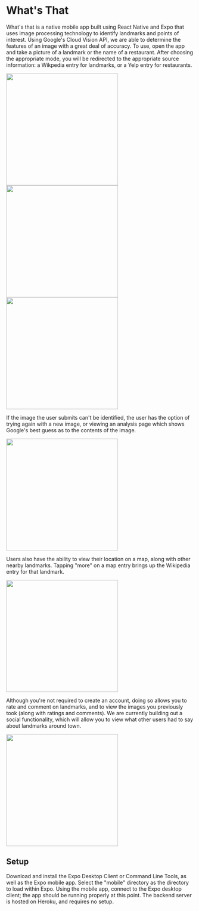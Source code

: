 # What's That

What's that is a native mobile app built using React Native and Expo that uses image processing technology to identify landmarks and points of interest. Using Google's Cloud Vision API, we are able to determine the features of an image with a great deal of accuracy. To use, open the app and take a picture of a landmark or the name of a restaurant. After choosing the appropriate mode, you will be redirected to the appropriate source information: a Wikpedia entry for landmarks, or a Yelp entry for restaurants. 

<p float="left">
  <img src="https://i.imgur.com/ph2WvjQ.jpg" width="300" />
  <img src="https://i.imgur.com/O09fiQQ.jpg" width="300" /> 
  <img src="https://i.imgur.com/6eWjJoN.jpg" width="300" />
</p>


If the image the user submits can't be identified, the user has the option of trying again with a new image, or viewing an analysis page which shows Google's best guess as to the contents of the image.

<img src="https://i.imgur.com/SbaThw1.jpg" width="300" />

Users also have the ability to view their location on a map, along with other nearby landmarks. Tapping "more" on a map entry brings up the Wikipedia entry for that landmark.

<img src="https://i.imgur.com/kgRAKoF.jpg" width="300" />

Although you're not required to create an account, doing so allows you to rate and comment on landmarks, and to view the images you previously took (along with ratings and comments). We are currently building out a social functionality, which will allow you to view what other users had to say about landmarks around town. 

<img src="https://i.imgur.com/ByhObyk.jpg" width="300" />

## Setup
Download and install the Expo Desktop Client or Command Line Tools, as well as the Expo mobile app. Select the "mobile" directory as the directory to load within Expo. Using the mobile app, connect to the Expo desktop client; the app should be running properly at this point. The backend server is hosted on Heroku, and requires no setup. 